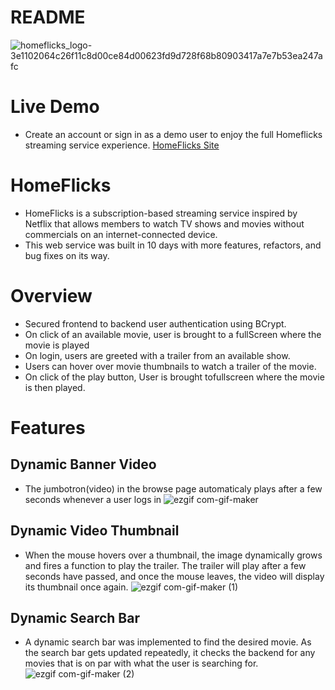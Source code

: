 # README
![homeflicks_logo-3e1102064c26f11c8d00ce84d00623fd9d728f68b80903417a7e7b53ea247afc](https://user-images.githubusercontent.com/68972854/117230360-e8864c00-adea-11eb-9227-5b69e50d2174.png)


# Live Demo
* Create an account or sign in as a demo user to enjoy the full Homeflicks streaming service experience.
[HomeFlicks Site](https://homeflicks.herokuapp.com/#/)


# HomeFlicks
* HomeFlicks is a  subscription-based streaming service inspired by Netflix that allows members to watch TV shows and movies without commercials on an internet-connected device.   
* This web service was built in 10 days with more features, refactors, and bug fixes on its way.

# Overview
* Secured frontend to backend user authentication using BCrypt.
* On click of an available movie, user is brought to a fullScreen where the movie is played
* On login, users are greeted with a trailer from an available show.
* Users can hover over movie thumbnails to watch a trailer of the movie.
* On click of the play button, User is brought tofullscreen where the movie is then played.


# Features
## Dynamic Banner Video
* The jumbotron(video) in the browse page automaticaly plays after a few seconds whenever a user logs in
![ezgif com-gif-maker](https://user-images.githubusercontent.com/68972854/117232356-f76efd80-adee-11eb-96c5-77164778d440.gif)

## Dynamic Video Thumbnail
* When the mouse hovers over a thumbnail, the image dynamically grows and fires a function to play the trailer. The trailer will play after a few seconds have passed, and once the mouse leaves, the video will display its thumbnail once again.
![ezgif com-gif-maker (1)](https://user-images.githubusercontent.com/68972854/117232668-9c89d600-adef-11eb-9595-629266e46067.gif)

## Dynamic Search Bar
* A dynamic search bar was implemented to find the desired movie. As the search bar gets updated repeatedly, it checks the backend for any movies that is on par with what the user is searching for.
![ezgif com-gif-maker (2)](https://user-images.githubusercontent.com/68972854/117233782-ca701a00-adf1-11eb-992a-3724df17ed8e.gif)
